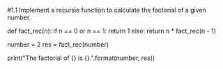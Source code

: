 #1.1 Implement a recursie function to calculate the factorial of a given number.


def fact_rec(n):
  if n == 0 or n == 1:
    return 1
  else:
    return n * fact_rec(n - 1)


number = 2
res = fact_rec(number)

print("The factorial of {} is {}.".format(number, res)) 
